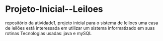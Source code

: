 # Projeto-Inicial--Leiloes
repositório da atividade1,  projeto inicial para o sistema de leiloes
uma casa de leilões está interessada em utilizar um sistema informatizado em suas rotinas
Tecnologias usadas: java e mySQL
